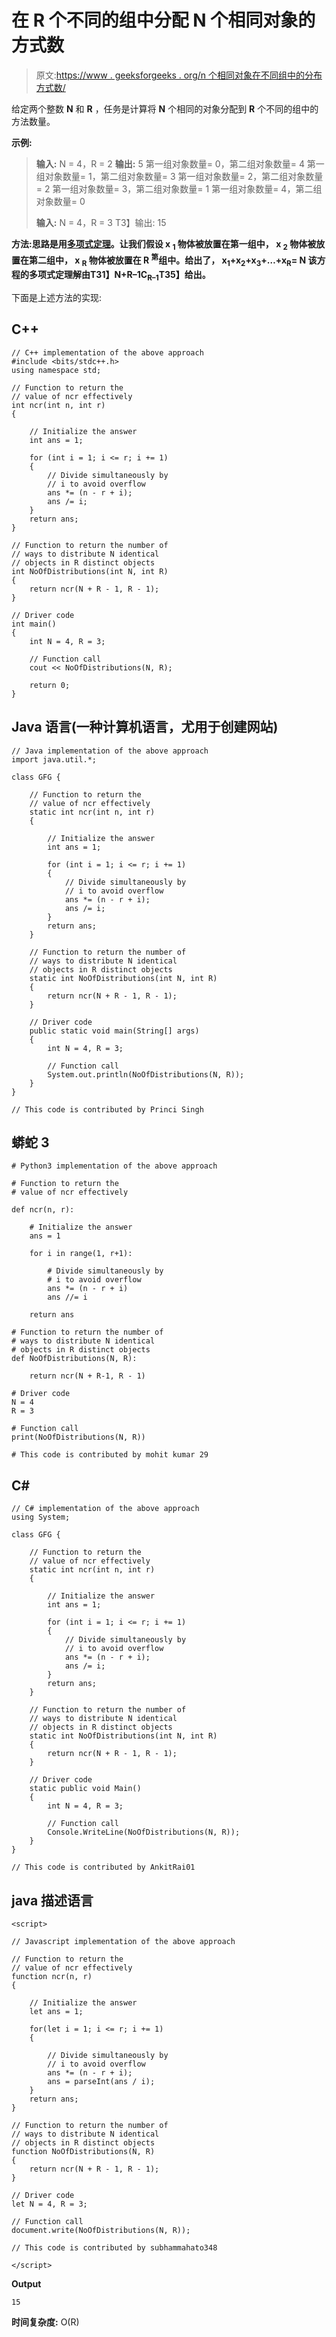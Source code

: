 # 在 R 个不同的组中分配 N 个相同对象的方式数

> 原文:[https://www . geeksforgeeks . org/n 个相同对象在不同组中的分布方式数/](https://www.geeksforgeeks.org/number-of-ways-of-distributing-n-identical-objects-in-r-distinct-groups/)

给定两个整数 **N** 和 **R** ，任务是计算将 **N** 个相同的对象分配到 **R** 个不同的组中的方法数量。

**示例:**

> **输入:** N = 4，R = 2
> **输出:** 5
> 第一组对象数量= 0，第二组对象数量= 4
> 第一组对象数量= 1，第二组对象数量= 3
> 第一组对象数量= 2，第二组对象数量= 2
> 第一组对象数量= 3，第二组对象数量= 1
> 第一组对象数量= 4，第二组对象数量= 0
> 
> **输入:** N = 4，R = 3
> T3】输出: 15

**方法:**思路是用[多项式定理](https://en.wikipedia.org/wiki/Multinomial_theorem)。让我们假设 **x <sub>1</sub>** 物体被放置在第一组中， **x <sub>2</sub>** 物体被放置在第二组中， **x <sub>R</sub>** 物体被放置在 R <sup>第</sup>组中。给出了，
**x<sub>1</sub>+x<sub>2</sub>+x<sub>3</sub>+…+x<sub>R</sub>= N**
该方程的多项式定理解由**T31】N+R–1C<sub>R–1</sub>T35】给出。**

下面是上述方法的实现:

## C++

```
// C++ implementation of the above approach
#include <bits/stdc++.h>
using namespace std;

// Function to return the
// value of ncr effectively
int ncr(int n, int r)
{

    // Initialize the answer
    int ans = 1;

    for (int i = 1; i <= r; i += 1)
    {
        // Divide simultaneously by
        // i to avoid overflow
        ans *= (n - r + i);
        ans /= i;
    }
    return ans;
}

// Function to return the number of
// ways to distribute N identical
// objects in R distinct objects
int NoOfDistributions(int N, int R)
{
    return ncr(N + R - 1, R - 1);
}

// Driver code
int main()
{
    int N = 4, R = 3;

    // Function call
    cout << NoOfDistributions(N, R);

    return 0;
}
```

## Java 语言(一种计算机语言，尤用于创建网站)

```
// Java implementation of the above approach
import java.util.*;

class GFG {

    // Function to return the
    // value of ncr effectively
    static int ncr(int n, int r)
    {

        // Initialize the answer
        int ans = 1;

        for (int i = 1; i <= r; i += 1)
        {
            // Divide simultaneously by
            // i to avoid overflow
            ans *= (n - r + i);
            ans /= i;
        }
        return ans;
    }

    // Function to return the number of
    // ways to distribute N identical
    // objects in R distinct objects
    static int NoOfDistributions(int N, int R)
    {
        return ncr(N + R - 1, R - 1);
    }

    // Driver code
    public static void main(String[] args)
    {
        int N = 4, R = 3;

        // Function call
        System.out.println(NoOfDistributions(N, R));
    }
}

// This code is contributed by Princi Singh
```

## 蟒蛇 3

```
# Python3 implementation of the above approach

# Function to return the
# value of ncr effectively

def ncr(n, r):

    # Initialize the answer
    ans = 1

    for i in range(1, r+1):

        # Divide simultaneously by
        # i to avoid overflow
        ans *= (n - r + i)
        ans //= i

    return ans

# Function to return the number of
# ways to distribute N identical
# objects in R distinct objects
def NoOfDistributions(N, R):

    return ncr(N + R-1, R - 1)

# Driver code
N = 4
R = 3

# Function call
print(NoOfDistributions(N, R))

# This code is contributed by mohit kumar 29
```

## C#

```
// C# implementation of the above approach
using System;

class GFG {

    // Function to return the
    // value of ncr effectively
    static int ncr(int n, int r)
    {

        // Initialize the answer
        int ans = 1;

        for (int i = 1; i <= r; i += 1)
        {
            // Divide simultaneously by
            // i to avoid overflow
            ans *= (n - r + i);
            ans /= i;
        }
        return ans;
    }

    // Function to return the number of
    // ways to distribute N identical
    // objects in R distinct objects
    static int NoOfDistributions(int N, int R)
    {
        return ncr(N + R - 1, R - 1);
    }

    // Driver code
    static public void Main()
    {
        int N = 4, R = 3;

        // Function call
        Console.WriteLine(NoOfDistributions(N, R));
    }
}

// This code is contributed by AnkitRai01
```

## java 描述语言

```
<script>

// Javascript implementation of the above approach

// Function to return the
// value of ncr effectively
function ncr(n, r)
{

    // Initialize the answer
    let ans = 1;

    for(let i = 1; i <= r; i += 1)
    {

        // Divide simultaneously by
        // i to avoid overflow
        ans *= (n - r + i);
        ans = parseInt(ans / i);
    }
    return ans;
}

// Function to return the number of
// ways to distribute N identical
// objects in R distinct objects
function NoOfDistributions(N, R)
{
    return ncr(N + R - 1, R - 1);
}

// Driver code
let N = 4, R = 3;

// Function call
document.write(NoOfDistributions(N, R));

// This code is contributed by subhammahato348

</script>
```

**Output**

```
15
```

**时间复杂度:** O(R)